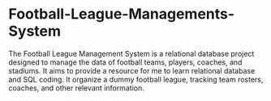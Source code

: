 # Football-League-Managements-System
The Football League Management System is a relational database project designed to manage the data of football teams, players, coaches, and stadiums. It aims to provide a resource for me to learn relational database and SQL coding. It organize a dummy football league, tracking team rosters, coaches, and other relevant information.
